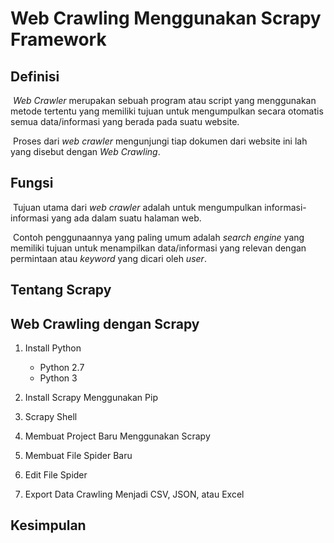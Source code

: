 # Web Crawling Menggunakan Scrapy Framework 

## Definisi

​	*Web Crawler* merupakan sebuah program atau script yang menggunakan metode tertentu yang memiliki tujuan untuk mengumpulkan secara otomatis semua data/informasi yang berada pada suatu website. 

​	Proses dari *web crawler* mengunjungi tiap dokumen dari website ini lah yang disebut dengan *Web Crawling*.

## Fungsi

​	Tujuan utama dari *web crawler* adalah untuk mengumpulkan informasi-informasi yang ada dalam suatu halaman web.

​	Contoh penggunaannya yang paling umum adalah *search engine* yang memiliki tujuan untuk menampilkan data/informasi yang relevan dengan permintaan atau *keyword* yang dicari oleh *user*.

## Tentang Scrapy



## Web Crawling dengan Scrapy

1. Install Python

   - Python 2.7
   - Python 3 

2. Install Scrapy Menggunakan Pip

3. Scrapy Shell

4. Membuat Project Baru Menggunakan Scrapy

5. Membuat File Spider Baru

6. Edit File Spider

7. Export Data Crawling Menjadi CSV, JSON, atau Excel

   

## Kesimpulan

```python

```

